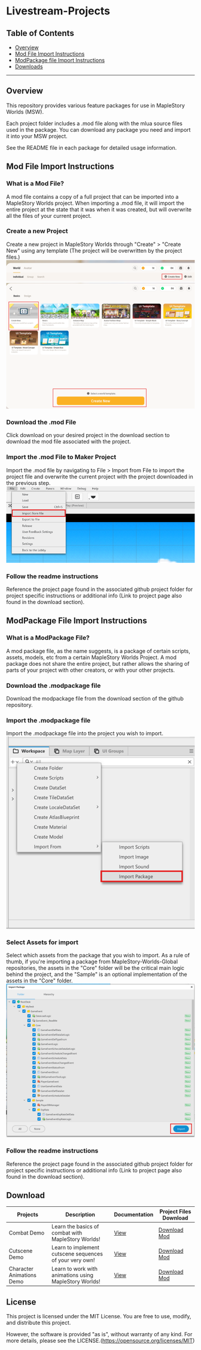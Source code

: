 # Livestream-Projects

## Table of Contents
- [Overview](#overview)
- [Mod File Import Instructions](#mod-file-import-instructions)
- [ModPackage file Import Instructions](#modpackage-file-import-instructions)
- [Downloads](#download)
---

## Overview
This repository provides various feature packages for use in MapleStory Worlds (MSW).

Each project folder includes a .mod file along with the mlua source files used in the package.
You can download any package you need and import it into your MSW project.

See the README file in each package for detailed usage information.

## Mod File Import Instructions

### What is a Mod File?
A mod file contains a copy of a full project that can be imported into a MapleStory Worlds project. When importing a .mod file, it will import the entire project at the state that it was when it was created, but will overwrite all the files of your current project. 

### Create a new Project
Create a new project in MapleStory Worlds through "Create" > "Create New" using any template  (The project will be overwritten by the project files.)
![Import Mod](https://github.com/MapleStory-Worlds-Global/GithubAssets/blob/2def2cfbc9b9f5465d55c411be8516db4f1fbac9/HowToImportModProject/HowTo_1.png "Create a new Project")
![Import Mod](https://github.com/MapleStory-Worlds-Global/GithubAssets/blob/2def2cfbc9b9f5465d55c411be8516db4f1fbac9/HowToImportModProject/HowTo_2.png "Choose any template")

### Download the .mod File
Click download on your desired project in the download section to download the mod file associated with the project. 

### Import the .mod File to Maker Project
Import the .mod file by navigating to File > Import from File to import the project file and overwrite the current project with the project downloaded in the previous step. 
![Import Mod](https://github.com/MapleStory-Worlds-Global/GithubAssets/blob/2def2cfbc9b9f5465d55c411be8516db4f1fbac9/HowToImportModProject/HowTo_4.png "Import the mod into your new project")

### Follow the readme instructions 
Reference the project page found in the associated github project folder for project specific instructions or additional info (Link to project page also found in the download section).
 
## ModPackage File Import Instructions

### What is a ModPackage File?
A mod package file, as the name suggests, is a package of certain scripts, assets, models, etc from a certain MapleStory Worlds Project. A mod package does not share the entire project, but rather allows the sharing of parts of your project with other creators, or with your other projects. 

### Download the .modpackage file 
Download the modpackage file from the download section of the github repository. 

### Import the .modpackage file 
Import the .modpackage file into the project you wish to import. 
![Import Mod](https://github.com/MapleStory-Worlds-Global/GithubAssets/blob/7fe64477e9e49f86623a5bba007bc62bf78e0d31/HowToImportModPackage/HowTo_2.png "Import the package")

### Select Assets for import 
Select which assets from the package that you wish to import. 
As a rule of thumb, if you're importing a package from MapleStory-Worlds-Global repositories, the assets in the "Core" folder will be the critical main logic behind the project, and the "Sample" is an optional implementation of the assets in the "Core" folder. 
![Import Mod](https://github.com/MapleStory-Worlds-Global/GithubAssets/blob/7fe64477e9e49f86623a5bba007bc62bf78e0d31/HowToImportModPackage/HowTo_3.png "Select import assets")

### Follow the readme instructions 
Reference the project page found in the associated github project folder for project specific instructions or additional info (Link to project page also found in the download section).

## Download

| Projects | Description | Documentation | Project Files Download |
|---------|-------------|---------|--------------------|
| Combat Demo | Learn the basics of combat with MapleStory Worlds! | [View](https://github.com/MapleStory-Worlds-Global/Livestream-Projects/tree/main/CombatDemo) | [Download Mod](https://github.com/MapleStory-Worlds-Global/Livestream-Projects/raw/refs/heads/main/CombatDemo/CombatDemo.modpackage) | 
| Cutscene Demo | Learn to implement cutscene sequences of your very own! | [View](https://github.com/MapleStory-Worlds-Global/Livestream-Projects/tree/main/CutsceneDemo) | [Download Mod](https://github.com/MapleStory-Worlds-Global/Livestream-Projects/raw/refs/heads/main/CutsceneDemo/CutsceneDemo_V1.modpackage) |
| Character Animations Demo | Learn to work with animations using MapleStory Worlds! | [View](https://github.com/MapleStory-Worlds-Global/Livestream-Projects/tree/main/CharacterAnimationsDemo) | [Download Mod](https://github.com/MapleStory-Worlds-Global/Livestream-Projects/raw/refs/heads/main/CharacterAnimationsDemo/StateAnimationDemo_V1.modpackage) |

## License

This project is licensed under the MIT License.
You are free to use, modify, and distribute this project.

However, the software is provided "as is", without warranty of any kind.
For more details, please see the LICENSE.(https://opensource.org/licenses/MIT)
